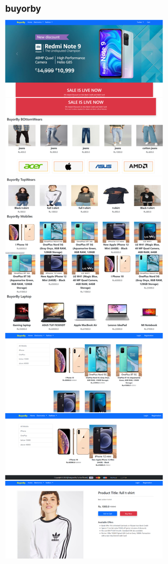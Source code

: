 # buyorby
<img src = "1.png">
<img src = "3.png">
<img src = "5.png">
<img src = "6.png">
<img src = "8.png">
<img src = "9.png">
<img src = "10.png">
